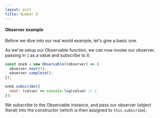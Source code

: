 ```yaml
---
layout: post
title: Number 8
---
```


#### Observer example

Before we dive into our real world example, let's give a basic one.

As we've setup our Observable function, we can now invoke our observer, passing in `1` as a value and subscribe to it:

```js
const one$ = new Observable((observer) => {
  observer.next(1);
  observer.complete();
});

one$.subscribe({
  next: (value) => console.log(value) // 1
});
```

We subscribe to the Observable instance, and pass our observer (object literal) into the constructor (which is then assigned to `this.subscribe`).